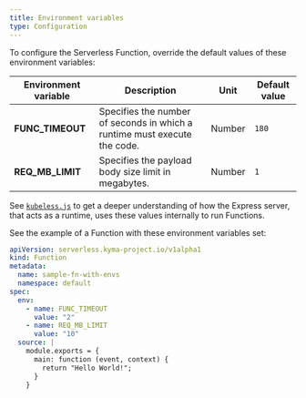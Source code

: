 ```yaml
---
title: Environment variables
type: Configuration
---
```


To configure the Serverless Function, override the default values of these environment variables:

| Environment variable | Description                                                                   | Unit   | Default value |
| ---------------------- | ----------------------------------------------------------------------------- | ------ | ------------- |
| **FUNC_TIMEOUT**       | Specifies the number of seconds in which a runtime must execute the code. | Number | `180`           |
| **REQ_MB_LIMIT**       | Specifies the payload body size limit in megabytes.                                          | Number |  `1`            |

See [`kubeless.js`](https://github.com/kubeless/runtimes/blob/master/stable/nodejs/kubeless.js) to get a deeper understanding of how the Express server, that acts as a runtime, uses these values internally to run Functions.

See the example of a Function with these environment variables set:

```yaml
apiVersion: serverless.kyma-project.io/v1alpha1
kind: Function
metadata:
  name: sample-fn-with-envs
  namespace: default
spec:
  env:
    - name: FUNC_TIMEOUT
      value: "2"
    - name: REQ_MB_LIMIT
      value: "10"
  source: |
    module.exports = {
      main: function (event, context) {
        return "Hello World!";
      }
    }
```
